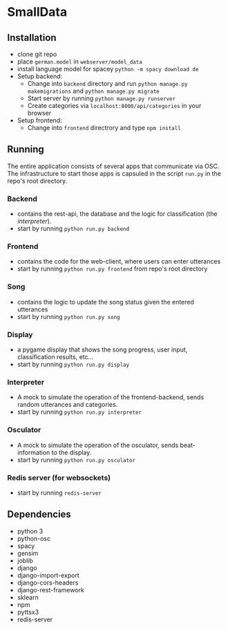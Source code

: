 # SmallData

## Installation
* clone git repo
* place `german.model` in `webserver/model_data`
* install language model for spacey `python -m spacy download de`
* Setup backend:
  * Change into `backend` directory and run `python manage.py makemigrations` and `python manage.py migrate`
  * Start server by running `python manage.py runserver`
  * Create categories via `localhost:8000/api/categories` in your browser
* Setup frontend:
  *  Change into `frontend` directrory and type `npm install`
 
 

## Running

The entire application consists of several apps that communicate via OSC. The infrastructure to start those apps is capsuled in the script `run.py` in the repo's root directory.
### Backend
 * contains the rest-api, the database and the logic for classification (the *interpreter*). 
 * start by running `python run.py backend`
### Frontend
 * contains the code for the web-client, where users can enter utterances 
 * start by running `python run.py frontend` from repo's root directory
### Song
 * contains the logic to update the song status given the entered utterances
 * start by running `python run.py song`
### Display
 * a pygame display that shows the song progress, user input, classification results, etc... 
 * start by running `python run.py display`
### Interpreter
 * A mock to simulate the operation of the frontend-backend, sends random utterances and categories.
 * start by running `python run.py interpreter`
### Osculator
 * A mock to simulate the operation of the osculator, sends beat-information to the display.
 * start by running `python run.py osculator`
### Redis server (for websockets)
 * start by running `redis-server`



## Dependencies
 - python 3
 - python-osc
 - spacy
 - gensim
 - joblib
 - django
 - django-import-export
 - django-cors-headers
 - django-rest-framework
 - sklearn
 - npm
 - pyttsx3
 - redis-server
